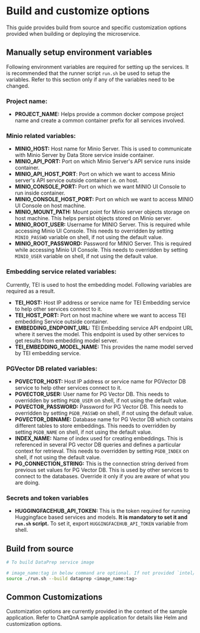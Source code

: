 # Build and customize options

This guide provides build from source and specific customization options provided when building or deploying the microservice.

## Manually setup environment variables
Following environment variables are required for setting up the services. It is recommended that the  runner script `run.sh` be used to setup the variables. Refer to this section only if any of the variables need to be changed.

### Project name:
- **PROJECT_NAME:** Helps provide a common docker compose project name and create a common container prefix for all services involved.

### Minio related variables:

- **MINIO_HOST:** Host name for Minio Server. This is used to communicate with Minio Server by Data Store service inside container.
- **MINIO_API_PORT:** Port on which Minio Server's API service runs inside container.
- **MINIO_API_HOST_PORT**: Port on which we want to access Minio server's API service outside container i.e. on host.
- **MINIO_CONSOLE_PORT:** Port on which we want MINIO UI Console to run inside container.
- **MINIO_CONSOLE_HOST_PORT:** Port on which we want to access MINIO UI Console on host machine.
- **MINIO_MOUNT_PATH:** Mount point for Minio server objects storage on host machine. This helps persist objects stored on Minio server.
- **MINIO_ROOT_USER:** Username for MINIO Server. This is required while accessing Minio UI Console. This needs to overridden by setting `MINIO_PASSWD` variable on shell, if not using the default value.
- **MINIO_ROOT_PASSWORD:** Password for MINIO Server. This is required while accessing Minio UI Console. This needs to overridden by setting `MINIO_USER` variable on shell, if not using the default value.

### Embedding service related variables:
Currently, TEI is used to host the embedding model. Following variables are required as a result.

- **TEI_HOST:** Host IP address or service name for TEI Embedding service to help other services connect to it.
- **TEI_HOST_PORT:** Port on host machine where we want to access TEI embedding Service outside container.
- **EMBEDDING_ENDPOINT_URL:** TEI Embedding service API endpoint URL where it serves the model. This endpoint is used by other services to get results from embedding model server.
- **TEI_EMBEDDING_MODEL_NAME:** This provides the name model served by TEI embedding service.

### PGVector DB related variables:

- **PGVECTOR_HOST:** Host IP address or service name for PGVector DB service to help other services connect to it.
- **PGVECTOR_USER:** User name for PG Vector DB. This needs to overridden by setting `PGDB_USER` on shell, if not using the default value.
- **PGVECTOR_PASSWORD:** Password for PG Vector DB. This needs to overridden by setting `PGDB_PASSWD` on shell, if not using the default value.
- **PGVECTOR_DBNAME:** Database name for PG Vector DB which contains different tables to store embeddings. This needs to overridden by setting `PGDB_NAME` on shell, if not using the default value.
- **INDEX_NAME:** Name of index used for creating embeddings. This is referenced in several PG vector DB queries and defines a particular context for retrieval. This needs to overridden by setting `PGDB_INDEX` on shell, if not using the default value.
- **PG_CONNECTION_STRING:** This is the connection string derived from previous set values for PG Vector DB. This is used by other services to connect to the databases. Override it only if you are aware of what you are doing.


### Secrets and token variables

- **HUGGINGFACEHUB_API_TOKEN:** This is the token required for running Huggingface based services and models. **It is mandatory  to set it and `run.sh` script.** To set it, export `HUGGINGFACEHUB_API_TOKEN` variable from shell.

## Build from source

```bash
# To build DataPrep service image

# image_name:tag in below command are optional. If not provided `intel/document-ingestion:1.1` tag would be used.
source ./run.sh --build dataprep <image_name:tag>
```


## Common Customizations
Customization options are currently provided in the context of the sample application. Refer to ChatQnA sample application for details like Helm and customization options.
